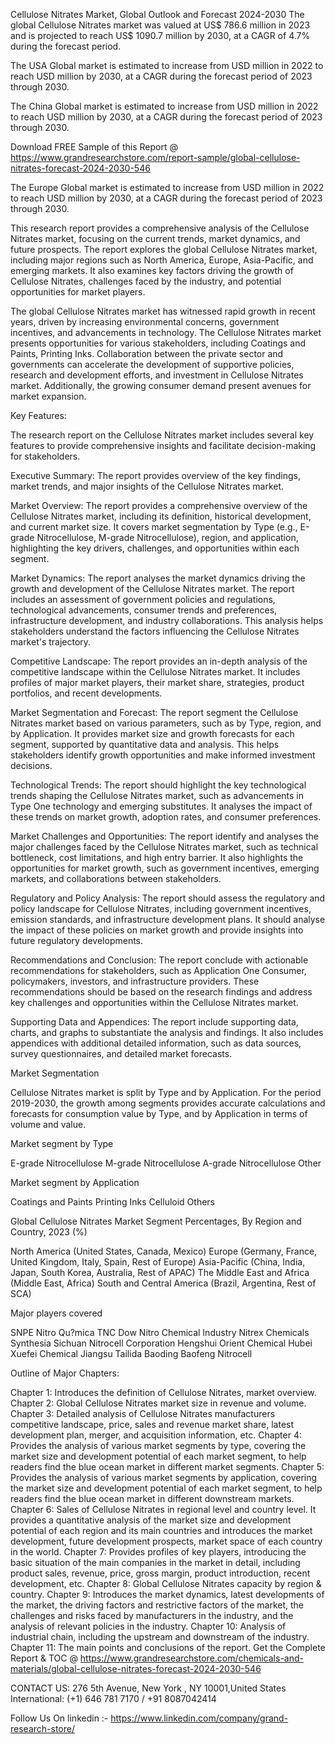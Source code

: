 Cellulose Nitrates Market, Global Outlook and Forecast 2024-2030
The global Cellulose Nitrates market was valued at US$ 786.6 million in 2023 and is projected to reach US$ 1090.7 million by 2030, at a CAGR of 4.7% during the forecast period.

The USA Global market is estimated to increase from USD million in 2022 to reach USD million by 2030, at a CAGR during the forecast period of 2023 through 2030.

The China Global market is estimated to increase from USD million in 2022 to reach USD million by 2030, at a CAGR during the forecast period of 2023 through 2030.

Download FREE Sample of this Report @ https://www.grandresearchstore.com/report-sample/global-cellulose-nitrates-forecast-2024-2030-546

The Europe Global market is estimated to increase from USD million in 2022 to reach USD million by 2030, at a CAGR during the forecast period of 2023 through 2030.

This research report provides a comprehensive analysis of the Cellulose Nitrates market, focusing on the current trends, market dynamics, and future prospects. The report explores the global Cellulose Nitrates market, including major regions such as North America, Europe, Asia-Pacific, and emerging markets. It also examines key factors driving the growth of Cellulose Nitrates, challenges faced by the industry, and potential opportunities for market players.

The global Cellulose Nitrates market has witnessed rapid growth in recent years, driven by increasing environmental concerns, government incentives, and advancements in technology. The Cellulose Nitrates market presents opportunities for various stakeholders, including Coatings and Paints, Printing Inks. Collaboration between the private sector and governments can accelerate the development of supportive policies, research and development efforts, and investment in Cellulose Nitrates market. Additionally, the growing consumer demand present avenues for market expansion.

Key Features:

The research report on the Cellulose Nitrates market includes several key features to provide comprehensive insights and facilitate decision-making for stakeholders.

Executive Summary: The report provides overview of the key findings, market trends, and major insights of the Cellulose Nitrates market.

Market Overview: The report provides a comprehensive overview of the Cellulose Nitrates market, including its definition, historical development, and current market size. It covers market segmentation by Type (e.g., E-grade Nitrocellulose, M-grade Nitrocellulose), region, and application, highlighting the key drivers, challenges, and opportunities within each segment.

Market Dynamics: The report analyses the market dynamics driving the growth and development of the Cellulose Nitrates market. The report includes an assessment of government policies and regulations, technological advancements, consumer trends and preferences, infrastructure development, and industry collaborations. This analysis helps stakeholders understand the factors influencing the Cellulose Nitrates market's trajectory.

Competitive Landscape: The report provides an in-depth analysis of the competitive landscape within the Cellulose Nitrates market. It includes profiles of major market players, their market share, strategies, product portfolios, and recent developments.

Market Segmentation and Forecast: The report segment the Cellulose Nitrates market based on various parameters, such as by Type, region, and by Application. It provides market size and growth forecasts for each segment, supported by quantitative data and analysis. This helps stakeholders identify growth opportunities and make informed investment decisions.

Technological Trends: The report should highlight the key technological trends shaping the Cellulose Nitrates market, such as advancements in Type One technology and emerging substitutes. It analyses the impact of these trends on market growth, adoption rates, and consumer preferences.

Market Challenges and Opportunities: The report identify and analyses the major challenges faced by the Cellulose Nitrates market, such as technical bottleneck, cost limitations, and high entry barrier. It also highlights the opportunities for market growth, such as government incentives, emerging markets, and collaborations between stakeholders.

Regulatory and Policy Analysis: The report should assess the regulatory and policy landscape for Cellulose Nitrates, including government incentives, emission standards, and infrastructure development plans. It should analyse the impact of these policies on market growth and provide insights into future regulatory developments.

Recommendations and Conclusion: The report conclude with actionable recommendations for stakeholders, such as Application One Consumer, policymakers, investors, and infrastructure providers. These recommendations should be based on the research findings and address key challenges and opportunities within the Cellulose Nitrates market.

Supporting Data and Appendices: The report include supporting data, charts, and graphs to substantiate the analysis and findings. It also includes appendices with additional detailed information, such as data sources, survey questionnaires, and detailed market forecasts.

Market Segmentation

Cellulose Nitrates market is split by Type and by Application. For the period 2019-2030, the growth among segments provides accurate calculations and forecasts for consumption value by Type, and by Application in terms of volume and value.

Market segment by Type

E-grade Nitrocellulose
M-grade Nitrocellulose
A-grade Nitrocellulose
Other

Market segment by Application

Coatings and Paints
Printing Inks
Celluloid
Others

Global Cellulose Nitrates Market Segment Percentages, By Region and Country, 2023 (%)

North America (United States, Canada, Mexico)
Europe (Germany, France, United Kingdom, Italy, Spain, Rest of Europe)
Asia-Pacific (China, India, Japan, South Korea, Australia, Rest of APAC)
The Middle East and Africa (Middle East, Africa)
South and Central America (Brazil, Argentina, Rest of SCA)

Major players covered

SNPE
Nitro Qu?mica
TNC
Dow
Nitro Chemical Industry
Nitrex Chemicals
Synthesia
Sichuan Nitrocell Corporation
Hengshui Orient Chemical
Hubei Xuefei Chemical
Jiangsu Tailida
Baoding Baofeng Nitrocell

Outline of Major Chapters:

Chapter 1: Introduces the definition of Cellulose Nitrates, market overview.
Chapter 2: Global Cellulose Nitrates market size in revenue and volume.
Chapter 3: Detailed analysis of Cellulose Nitrates manufacturers competitive landscape, price, sales and revenue market share, latest development plan, merger, and acquisition information, etc.
Chapter 4: Provides the analysis of various market segments by type, covering the market size and development potential of each market segment, to help readers find the blue ocean market in different market segments.
Chapter 5: Provides the analysis of various market segments by application, covering the market size and development potential of each market segment, to help readers find the blue ocean market in different downstream markets.
Chapter 6: Sales of Cellulose Nitrates in regional level and country level. It provides a quantitative analysis of the market size and development potential of each region and its main countries and introduces the market development, future development prospects, market space of each country in the world.
Chapter 7: Provides profiles of key players, introducing the basic situation of the main companies in the market in detail, including product sales, revenue, price, gross margin, product introduction, recent development, etc.
Chapter 8: Global Cellulose Nitrates capacity by region & country.
Chapter 9: Introduces the market dynamics, latest developments of the market, the driving factors and restrictive factors of the market, the challenges and risks faced by manufacturers in the industry, and the analysis of relevant policies in the industry.
Chapter 10: Analysis of industrial chain, including the upstream and downstream of the industry.
Chapter 11: The main points and conclusions of the report.
Get the Complete Report & TOC @ https://www.grandresearchstore.com/chemicals-and-materials/global-cellulose-nitrates-forecast-2024-2030-546

CONTACT US:
276 5th Avenue, New York , NY 10001,United States
International: (+1) 646 781 7170 / +91 8087042414

Follow Us On linkedin :- https://www.linkedin.com/company/grand-research-store/
